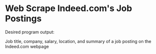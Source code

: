 # Web Scrape Indeed.com's Job Postings
Desired program output:

Job title, company, salary, location, and summary of a job posting on the Indeed.com webpage
